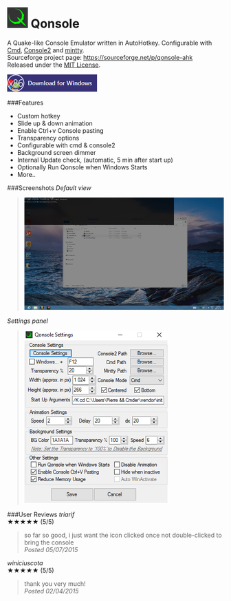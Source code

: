 # ![*](logo/Qonsole_48sm.png) Qonsole
  
A Quake-like Console Emulator written in AutoHotkey. Configurable with [Cmd](https://en.wikipedia.org/wiki/Cmd.exe), [Console2](https://sourceforge.net/projects/console/) and [mintty](https://mintty.github.io/).  
Sourceforge project page: https://sourceforge.net/p/qonsole-ahk  
Released under the [MIT License](LICENSE.md).  

[![Download for Microsoft Windows](logo/download_x86.png)](https://github.com/joedf/Qonsole/releases/latest)  

###Features
- Custom hotkey
- Slide up & down animation
- Enable Ctrl+v Console pasting
- Transparency options
- Configurable with cmd & console2
- Background screen dimmer
- Internal Update check, (automatic, 5 min after start up)
- Optionally Run Qonsole when Windows Starts
- More..

###Screenshots
_Default view_  
> ![screenshot1](screens/s1.png)
  
_Settings panel_  
> ![screenshot2](screens/s2.png)

###User Reviews
*_triarif_*  
★★★★★ (5/5)  
> so far so good, i just want the icon clicked once not double-clicked to bring the console  
_Posted 05/07/2015_
  
*_winiciuscota_*  
★★★★★ (5/5)  
> thank you very much!  
_Posted 02/04/2015_
